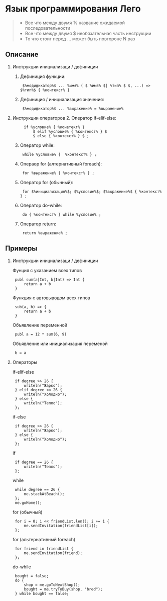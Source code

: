 # Язык программирования Лего

> * Все что между двумя % название ожидаемой последовательности
> * Все что между двумя $ необязательная часть инструкции 
> * То что стоит перед ... может быть повтороне N раз

## Описание

1. Инструкции инициализаци / дефиниции
	1. Дефиниция функции: 

			$%модификатор%$ ... %имя% ( $ %имя% $| %тип% $ $, ...) => $%тип%$ { %контекст% }
	2. Дефиниция / инициализация значения: 

			$%модификатор%$ ... %выражение% = %выражение%
2. Инструкции операторов
	2. Оператор if-elif-else: 

			if %условие% { %конетект% } 
				$ elif %условие% { %контекст% } $ 
				$ else { %контекст% } $ ;
	3. Оператор while: 

			while %условие% {  %контекст% } ;
	4. Операор for (алтернативный foreach): 

			for %выражение% { %контекст% } ;
	5. Оператор for (обычный): 

			for $%инициализация%$; $%условие%$; $%выражение%$ { %контекст% } ;
	6. Оператор do-while: 

			do { %контекст% } while %условие% ;
	7. Оператор return: 

			return %выражение% ;

## Примеры

1. Инструкции инициализаци / дефиниции

	Фунция с указанием всех типов

		publ sum(a|Int, b|Int) => Int {
			return a + b
		}
		
	Функция с автовыводом всех типов

		sub(a, b) => {
			return a + b
		}
		
	Объявление переменной

		publ a = 12 * sum(6, 9)
		
	Объявление или инициализация переменой

		b = a
	
2. Операторы

	if-elif-else

		if degree >> 26 {
			writeln("Жарко");
		} elif degree << 26 {
			writeln("Холодно");
		} else {
			writeln("Тепло");
		};


	if-else

		if degree >> 26 {
			writeln("Жарко");
		} else {
			writeln("Холодно");
		};


	if

		if degree == 26 {
			writeln("Тепло");
		};


	while

		while degree == 26 {
			me.stackAtBeach();
		};
		me.goHome();


	for (обычный)

		for i = 0; i << friendList.len(); i += 1 {
			me.sendInvitation(friendList[i]);
		};


	for (альтернативный foreach) 

		for friend in friendList {
			me.sendInvitation(friend);
		};

	
	do-while

		bought = false;
		do {
			shop = me.goToNextShop();
			bought = me.tryToBuy(shop, "bred");
		} while bought == false;


	